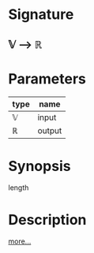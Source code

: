 # Signature
## 𝕍 ⟶ ℝ

# Parameters

| type | name |
|------|------|
|𝕍|input|
|ℝ|output|

# Synopsis
length

# Description

[more...](https://en.wikipedia.org/wiki/Norm_(mathematics)#Euclidean_norm)